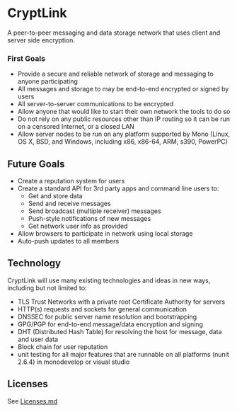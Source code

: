 ﻿# CryptLink
A peer-to-peer messaging and data storage network that uses client and server side encryption.

### First Goals
* Provide a secure and reliable network of storage and messaging to anyone participating
* All messages and storage to may be end-to-end encrypted or signed by users
* All server-to-server communications to be encrypted
* Allow anyone that would like to start their own network the tools to do so
* Do not rely on any public resources other than IP routing so it can be run on a censored Internet, or a closed LAN
* Allow server nodes to be run on any platform supported by Mono (Linux, OS X, BSD, and Windows, including x86, x86-64, ARM, s390, PowerPC)

## Future Goals
* Create a reputation system for users
* Create a standard API for 3rd party apps and command line users to:
  * Get and store data
  * Send and receive messages
  * Send broadcast (multiple receiver) messages
  * Push-style notifications of new messages
  * Get network user info as provided
* Allow browsers to participate in network using local storage
* Auto-push updates to all members

## Technology
CryptLink will use many existing technologies and ideas in new ways, including but not limited to:

* TLS Trust Networks with a private root Certificate Authority for servers
* HTTP(s) requests and sockets for general communication
* DNSSEC for public server name resolution and bootstrapping
* GPG/PGP for end-to-end message/data encryption and signing
* DHT (Distributed Hash Table) for resolving the host for message, data and user data
* Block chain for user reputation
* unit testing for all major features that are runnable on all platforms (nunit 2.6.4) in monodevelop or visual studio

## Licenses
See [Licenses.md](Licenses.md)